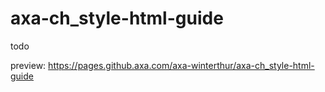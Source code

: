 # axa-ch_style-html-guide
todo

preview: https://pages.github.axa.com/axa-winterthur/axa-ch_style-html-guide
